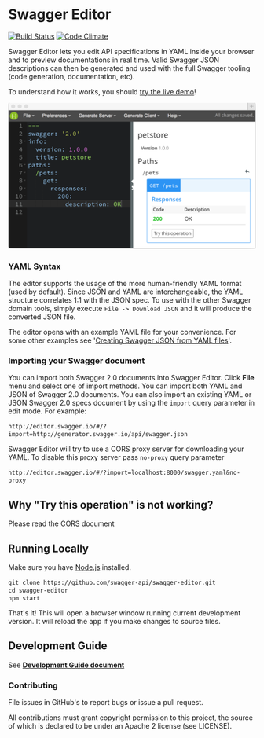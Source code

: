 # Swagger Editor

[![Build Status](https://travis-ci.org/swagger-api/swagger-editor.svg?branch=master)](https://travis-ci.org/swagger-api/swagger-editor)
[![Code Climate](https://codeclimate.com/github/swagger-api/swagger-editor/badges/gpa.svg)](https://codeclimate.com/github/swagger-api/swagger-editor)

Swagger Editor lets you edit API specifications in YAML inside your browser and to preview documentations in real time.
Valid Swagger JSON descriptions can then be generated and used with the full Swagger tooling (code generation, documentation, etc).

To understand how it works, you should [try the live demo](http://editor.swagger.io/#/edit)!

[![Screenshot of the Swagger Editor](docs/screenshot.png "Designing an API with the Swagger Editor")](http://editor.swagger.io)

### YAML Syntax
The editor supports the usage of the more human-friendly YAML format (used by default). Since JSON and YAML are interchangeable, the YAML structure correlates 1:1 with the JSON spec. To use with the other Swagger domain tools, simply execute `File -> Download JSON` and it will produce the converted JSON file.

The editor opens with an example YAML file for your convenience. For some other examples see '[Creating Swagger JSON from YAML files](https://github.com/swagger-api/swagger-codegen/wiki/Creating-Swagger-JSON-from-YAML-files)'.

### Importing your Swagger document
You can import both Swagger 2.0 documents into Swagger Editor. Click **File** menu and select one of import methods. You can import both YAML and JSON of Swagger 2.0 documents.
You can also import an existing YAML or JSON Swagger 2.0 specs document by using the `import` query parameter in edit mode. For example:
```
http://editor.swagger.io/#/?import=http://generator.swagger.io/api/swagger.json
```

Swagger Editor will try to use a CORS proxy server for downloading your YAML. To disable this proxy server pass `no-proxy` query parameter

```
http://editor.swagger.io/#/?import=localhost:8000/swagger.yaml&no-proxy
```

## Why "Try this operation" is not working?

Please read the [CORS](docs/cors.md) document

## Running Locally

Make sure you have [Node.js](http://nodejs.org/) installed. 

```shell
git clone https://github.com/swagger-api/swagger-editor.git
cd swagger-editor
npm start
```

That's it! This will open a browser window running current development version. It will reload the app if you make changes to source files.

## Development Guide
See [**Development Guide document**](./docs/development.md)

### Contributing
File issues in GitHub's to report bugs or issue a pull request.

All contributions must grant copyright permission to this project, the source of which is declared to be under an Apache 2 license (see LICENSE).
